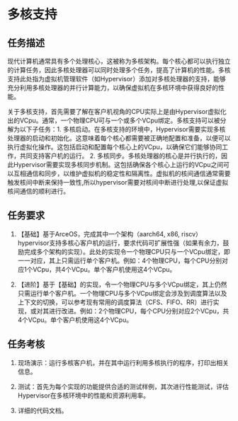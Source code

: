 # 多核支持

## 任务描述

现代计算机通常具有多个处理核心，这被称为多核架构。每个核心都可以执行独立的计算任务，因此多核处理器可以同时处理多个任务，提高了计算机的性能。多核支持此处指为虚拟机管理软件（如Hypervisor）添加对多核处理器的支持，能够充分利用多核处理器的并行计算能力，以确保虚拟机在多核环境中获得良好的性能。

关于多核支持，首先需要了解在客户机视角的CPU实际上是由Hypervisor虚拟化出的VCpu。通常，一个物理CPU可与一个或多个VCpu绑定。多核支持可以被分解为以下子任务：1. 多核启动。在多核支持的环境中，Hypervisor需要实现多核处理器的启动和初始化。这意味着每个核心都需要被正确地配置和准备，以便可以执行虚拟化操作。这包括启动和配置每个核心上的VCpu，以确保它们能够协同工作，共同支持客户机的运行。 2. 多核同步。多核处理器的核心是并行执行的，因此Hypervisor需要实现多核同步机制。这包括确保各个核心上运行的VCpu之间可以互相通信和同步，以维护虚拟机的稳定性和隔离性。虚拟机的核间通信通常需要触发核间中断来保持一致性,所以hypervisor需要对核间中断进行处理,以保证虚拟核间通信的顺利进行。

## 任务要求

1. 【基础】基于ArceOS，完成其中一个架构（aarch64, x86, riscv）hypervisor支持多核心客户机的运行，要求代码可扩展性强（如果有余力，鼓励完成多个架构的实现）。此处的实现令一个物理CPU只与一个VCpu绑定，即一一对应，其上只需运行单个客户机。例如：4个物理CPU，每个CPU分别对应1个VCpu，共4个VCpu。单个客户机使用这4个VCpu。

2. 【进阶】基于【基础】的实现，令一个物理CPU与多个VCpu绑定，其上仍然只需运行单个客户机。一个物理CPU与多个VCpu绑定会涉及到调度算法以及上下文的切换，可以参考现有常用的调度算法（CFS、FIFO、RR）进行实现，或对其进行改进。例如：2个物理CPU，每个CPU分别对应2个VCpu，共4个VCpu。单个客户机使用这4个VCpu。

## 任务考核

1. 现场演示：运行多核客户机，并在其中运行利用多核执行的程序，打印出相关信息。

2. 测试：首先为每个实现的功能提供合适的测试样例，其次进行性能测试，评估Hypervisor在多核环境中的性能和资源利用率。

3. 详细的代码文档。


